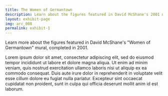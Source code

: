 ```yaml
---
title: The Women of Germantown
description: Learn about the figures featured in David McShane's 2001 mural.
layout: exhibit-page
img: arc_008
permalink: exhibit-1
---
```


Learn more about the figures featured in David McShane's "Women of Germantown" mural, completed in 2001.

Lorem ipsum dolor sit amet, consectetur adipiscing elit, sed do eiusmod tempor incididunt ut labore et dolore magna aliqua. Ut enim ad minim veniam, quis nostrud exercitation ullamco laboris nisi ut aliquip ex ea commodo consequat. Duis aute irure dolor in reprehenderit in voluptate velit esse cillum dolore eu fugiat nulla pariatur. Excepteur sint occaecat cupidatat non proident, sunt in culpa qui officia deserunt mollit anim id est laborum.